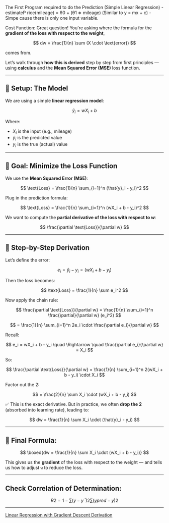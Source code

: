 The First Program required to do the Prediction (Simple Linear Regression)
    - estimateP rice(mileage) = θ0 + (θ1 ∗ mileage) (Similar to y = mx + c)
    - Simpe cause there is only one input variable.

Cost Function:
Great question! You're asking where the formula for the **gradient of the loss with respect to the weight**,

$$
dw = \frac{1}{n} \sum (X \cdot \text{error})
$$

comes from.

Let’s walk through **how this is derived** step by step from first principles — using **calculus** and the **Mean Squared Error (MSE)** loss function.

---

## 🧠 Setup: The Model

We are using a simple **linear regression model**:

$$
\hat{y}_i = wX_i + b
$$

Where:

* $X_i$ is the input (e.g., mileage)
* $\hat{y}_i$ is the predicted value
* $y_i$ is the true (actual) value

---

## 🎯 Goal: Minimize the **Loss Function**

We use the **Mean Squared Error (MSE)**:

$$
\text{Loss} = \frac{1}{n} \sum_{i=1}^n (\hat{y}_i - y_i)^2
$$

Plug in the prediction formula:

$$
\text{Loss} = \frac{1}{n} \sum_{i=1}^n (wX_i + b - y_i)^2
$$

We want to compute the **partial derivative of the loss with respect to $w$**:

$$
\frac{\partial \text{Loss}}{\partial w}
$$

---

## 🧮 Step-by-Step Derivation

Let’s define the error:

$$
e_i = \hat{y}_i - y_i = (wX_i + b - y_i)
$$

Then the loss becomes:

$$
\text{Loss} = \frac{1}{n} \sum e_i^2
$$

Now apply the chain rule:

$$
\frac{\partial \text{Loss}}{\partial w} = \frac{1}{n} \sum_{i=1}^n \frac{\partial}{\partial w} (e_i^2)
$$

$$
= \frac{1}{n} \sum_{i=1}^n 2e_i \cdot \frac{\partial e_i}{\partial w}
$$

Recall:

$$
e_i = wX_i + b - y_i
\quad \Rightarrow \quad
\frac{\partial e_i}{\partial w} = X_i
$$

So:

$$
\frac{\partial \text{Loss}}{\partial w} = \frac{1}{n} \sum_{i=1}^n 2(wX_i + b - y_i) \cdot X_i
$$

Factor out the 2:

$$
= \frac{2}{n} \sum X_i \cdot (wX_i + b - y_i)
$$

✅ This is the exact derivative. But in practice, we often **drop the 2** (absorbed into learning rate), leading to:

$$
dw = \frac{1}{n} \sum X_i \cdot (\hat{y}_i - y_i)
$$


---

## 🧠 Final Formula:

$$
\boxed{dw = \frac{1}{n} \sum X_i \cdot (wX_i + b - y_i)}
$$

This gives us the **gradient** of the loss with respect to the weight — and tells us how to adjust `w` to reduce the loss.

---

## Check Correlation of Determination:
$$
R2=1−∑(y−yˉ​)2∑(ypred​−y)2​
$$

---

[Linear Regression with Gradient Descent Derivation](https://medium.com/analytics-vidhya/linear-regression-with-gradient-descent-derivation-c10685ddf0f4)
